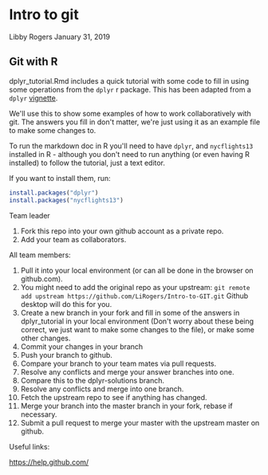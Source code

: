 Intro to git
================
Libby Rogers
January 31, 2019

Git with R
----------

dplyr\_tutorial.Rmd includes a quick tutorial with some code to fill in using some operations from the `dplyr` r package. This has been adapted from a `dplyr` [vignette](https://dplyr.tidyverse.org/articles/dplyr.html).

We'll use this to show some examples of how to work collaboratively with git. The answers you fill in don't matter, we're just using it as an example file to make some changes to.

To run the markdown doc in R you'll need to have `dplyr`, and `nycflights13` installed in R - although you don't need to run anything (or even having R installed) to follow the tutorial, just a text editor.

If you want to install them, run:

``` r
install.packages("dplyr")
install.packages("nycflights13")
```

Team leader

1.  Fork this repo into your own github account as a private repo.
2.  Add your team as collaborators.

All team members:

1.  Pull it into your local environment (or can all be done in the browser on github.com).
2.  You might need to add the original repo as your upstream: `git remote add upstream https://github.com/LiRogers/Intro-to-GIT.git` Github desktop will do this for you.
3.  Create a new branch in your fork and fill in some of the answers in dplyr\_tutorial in your local environment (Don't worry about these being correct, we just want to make some changes to the file), or make some other changes.
4. Commit your changes in your branch
4.  Push your branch to github.
5.  Compare your branch to your team mates via pull requests.
6.  Resolve any conflicts and merge your answer branches into one.
7.  Compare this to the dplyr-solutions branch.
8.  Resolve any conflicts and merge into one branch.
9.  Fetch the upstream repo to see if anything has changed.
10. Merge your branch into the master branch in your fork, rebase if necessary.
11. Submit a pull request to merge your master with the upstream master on github.

Useful links:

<https://help.github.com/>
